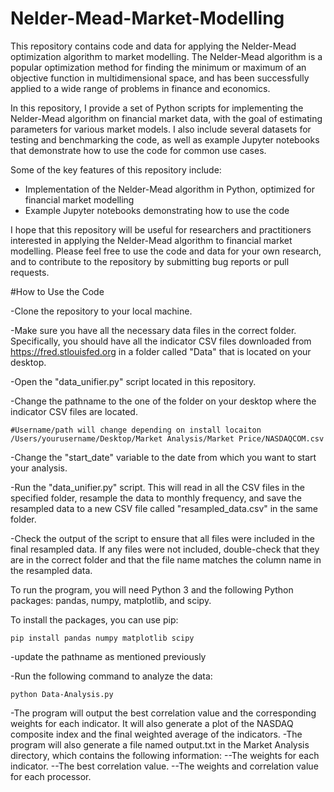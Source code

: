# Nelder-Mead-Market-Modelling

This repository contains code and data for applying the Nelder-Mead optimization algorithm to market modelling. The Nelder-Mead algorithm is a popular optimization method for finding the minimum or maximum of an objective function in multidimensional space, and has been successfully applied to a wide range of problems in finance and economics.

In this repository, I provide a set of Python scripts for implementing the Nelder-Mead algorithm on financial market data, with the goal of estimating parameters for various market models. I also include several datasets for testing and benchmarking the code, as well as example Jupyter notebooks that demonstrate how to use the code for common use cases.

Some of the key features of this repository include:

- Implementation of the Nelder-Mead algorithm in Python, optimized for financial market modelling
- Example Jupyter notebooks demonstrating how to use the code

I hope that this repository will be useful for researchers and practitioners interested in applying the Nelder-Mead algorithm to financial market modelling. Please feel free to use the code and data for your own research, and to contribute to the repository by submitting bug reports or pull requests.

#How to Use the Code

-Clone the repository to your local machine.

-Make sure you have all the necessary data files in the correct folder. Specifically, you should have all the indicator CSV files downloaded from https://fred.stlouisfed.org in a folder called "Data" that is located on your desktop.

-Open the "data_unifier.py" script located in this repository.

-Change the pathname to the one of the folder on your desktop where the indicator CSV files are located.

```
#Username/path will change depending on install locaiton
/Users/yourusername/Desktop/Market Analysis/Market Price/NASDAQCOM.csv
```

-Change the "start_date" variable to the date from which you want to start your analysis.

-Run the "data_unifier.py" script. This will read in all the CSV files in the specified folder, resample the data to monthly frequency, and save the resampled data to a new CSV file called "resampled_data.csv" in the same folder.

-Check the output of the script to ensure that all files were included in the final resampled data. If any files were not included, double-check that they are in the correct folder and that the file name matches the column name in the resampled data.

To run the program, you will need Python 3 and the following Python packages: pandas, numpy, matplotlib, and scipy.

To install the packages, you can use pip:

```
pip install pandas numpy matplotlib scipy
```

-update the pathname as mentioned previously

-Run the following command to analyze the data:

```
python Data-Analysis.py
```

-The program will output the best correlation value and the corresponding weights for each indicator. It will also generate a plot of the NASDAQ composite index and the final weighted average of the indicators.
-The program will also generate a file named output.txt in the Market Analysis directory, which contains the following information:
--The weights for each indicator.
--The best correlation value.
--The weights and correlation value for each processor.
